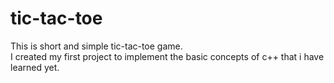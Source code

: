 # tic-tac-toe
This is short and simple tic-tac-toe game.
<br>
I created my first project to implement the basic concepts of c++ that i have learned yet.

